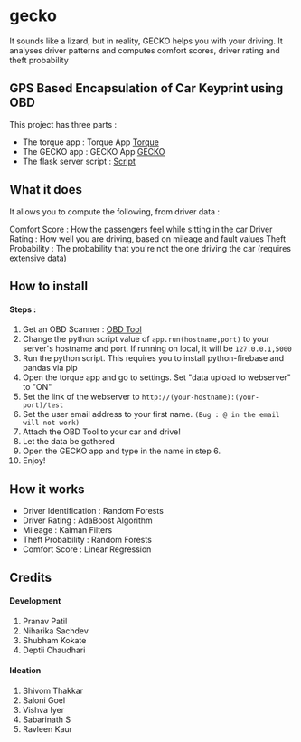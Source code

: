 
# gecko

It sounds like a lizard, but in reality, GECKO helps you with your driving. It analyses driver patterns and computes comfort scores, driver rating and theft probability

## GPS Based Encapsulation of Car Keyprint using OBD

This project has three parts :

* The torque app : Torque App [Torque](https://play.google.com/store/apps/details?id=org.prowl.torque&hl=en_IN)
* The GECKO app : GECKO App [GECKO](/Android)
* The flask server script : [Script](/Python)

## What it does

It allows you to compute the following, from driver data :

Comfort Score : How the passengers feel while sitting in the car
Driver Rating : How well you are driving, based on mileage and fault values
Theft Probability : The probability that you're not the one driving the car (requires extensive data)


## How to install

#### Steps :

1. Get an OBD Scanner : [OBD Tool](https://www.amazon.in/GadgetGuru-Bluetooth-OBD-II-Diagnostic/dp/B00XL9HKQO/ref=sr_1_6?ie=UTF8&qid=1552595067&sr=8-6&keywords=obd)
2. Change the python script value of `app.run(hostname,port)` to your server's hostname and port. If running on local, it will be `127.0.0.1,5000`
3. Run the python script. This requires you to install python-firebase and pandas via pip
4. Open the torque app and go to settings. Set "data upload to webserver" to "ON"
5. Set the link of the webserver to `http://(your-hostname):(your-port)/test`
6. Set the user email address to your first name. `(Bug : @ in the email will not work)`
7. Attach the OBD Tool to your car and drive!
8. Let the data be gathered
9. Open the GECKO app and type in the name in step 6.
10. Enjoy!


## How it works

- Driver Identification : Random Forests
- Driver Rating : AdaBoost Algorithm
- Mileage : Kalman Filters
- Theft Probability : Random Forests
- Comfort Score : Linear Regression


## Credits
#### Development 
1. Pranav Patil
2. Niharika Sachdev
3. Shubham Kokate
4. Deptii Chaudhari

#### Ideation
1. Shivom Thakkar
2. Saloni Goel
3. Vishva Iyer
4. Sabarinath S
5. Ravleen Kaur
